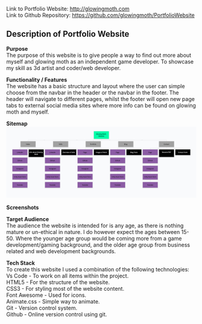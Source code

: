 Link to Portfolio Website: http://glowingmoth.com<br>
Link to Github Repository: https://github.com/glowingmoth/PortfolioWebsite

## Description of Portfolio Website
**Purpose**<br>
The purpose of this website is to give people a way to find out more about myself and glowing moth as an independent game developer. To showcase my skill as 3d artist and coder/web developer.
<br>

**Functionality / Features**<br>
The website has a basic structure and layout where the user can simple choose from the navbar in the header or the navbar in the footer. The header will navigate to different pages, whilst the footer will open new page tabs to external social media sites where more info can be found on glowing moth and myself.<br>

**Sitemap**
![Sitemap](docs/GlowingMoth_sitemap.png)
<br>

**Screenshots**
<br>

**Target Audience**
<br>
The audience the website is intended for is any age, as there is nothing mature or un-ethical in nature. I do however expect the ages between 15-50. Where the younger age group would be coming more from a game development/gaming background, and the older age group from business related and web development backgrounds.
<br>

**Tech Stack**<br>
To create this website I used a combination of the following technologies:<br>
Vs Code - To work on all items within the project.<br>
HTML5 - For the structure of the website.<br>
CSS3 - For styling most of the website content.<br>
Font Awesome - Used for icons.<br>
Animate.css - Simple way to animate.<br>
Git - Version control system.<br>
Github - Online version control using git.<br>
